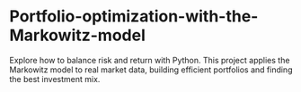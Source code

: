 # Portfolio-optimization-with-the-Markowitz-model
Explore how to balance risk and return with Python. This project applies the Markowitz model to real market data, building efficient portfolios and finding the best investment mix.
